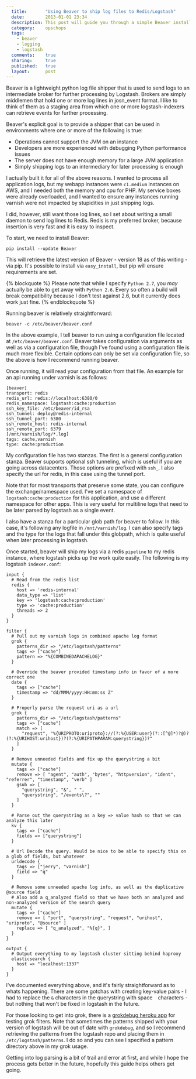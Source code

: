 ```yaml
---
  title:       "Using Beaver to ship log files to Redis/Logstash"
  date:        2013-01-01 23:34
  description: This post will guide you through a simple Beaver installation.
  category:    opschops
  tags:
    - beaver
    - logging
    - logstash
  comments:    true
  sharing:     true
  published:   true
  layout:      post
---
```


Beaver is a lightweight python log file shipper that is used to send logs to an intermediate broker for further processing by Logstash. Brokers are simply middlemen that hold one or more log lines in josn_event format. I like to think of them as a staging area from which one or more logstash-indexers can retrieve events for further processing.

Beaver's explicit goal is to provide a shipper that can be used in environments where one or more of the following is true:

- Operations cannot support the JVM on an instance
- Developers are more experienced with debugging Python performance issues
- The server does not have enough memory for a large JVM application
- Simply shipping logs to an intermediary for later processing is enough

I actually built it for all of the above reasons. I wanted to process all application logs, but my webapp instances were `c1.medium` instances on AWS, and I needed both the memory and cpu for PHP. My service boxes were already overloaded, and I wanted to ensure any instances running varnish were not impacted by stupidities in just shipping logs.

I did, however, still want those log lines, so I set about writing a small daemon to send log lines to Redis. Redis is my preferred broker, because insertion is very fast and it is easy to inspect.

To start, we need to install Beaver:

```shell
pip install --update Beaver
```

This will retrieve the latest version of Beaver - version 18 as of this writing - via pip. It's possible to install via `easy_install`, but pip will ensure requirements are set.

{% blockquote %}
Please note that while I specify `Python 2.7`, you *may* actually be able to get away with `Python 2.6`. Every so often a build will break compatibility because I don't test against 2.6, but it currently does work just fine.
{% endblockquote %}

Running beaver is relatively straightforward:

```shell
beaver -c /etc/beaver/beaver.conf
```

In the above example, I tell beaver to run using a configuration file located at `/etc/beaver/beaver.conf`. Beaver takes configuration via arguments as well as via a configuration file, though I've found using a configuration file is much more flexible. Certain options can only be set via configuration file, so the above is how I recommend running beaver.

Once running, it will read your configuration from that file. An example for an api running under varnish is as follows:

```generic
[beaver]
transport: redis
redis_url: redis://localhost:6380/0
redis_namespace: logstash:cache:production
ssh_key_file: /etc/beaver/id_rsa
ssh_tunnel: deploy@redis-internal
ssh_tunnel_port: 6380
ssh_remote_host: redis-internal
ssh_remote_port: 6379
[/mnt/varnish/log/*.log]
tags: cache,varnish
type: cache:production
```

My configuration file has two stanzas. The first is a general configuration stanza. Beaver supports optional ssh tunneling, which is useful if you are going across datacenters. Those options are prefixed with `ssh_`. I also specify the url for redis, in this case using the tunnel port.

Note that for most transports that preserve some state, you can configure the exchange/namespace used. I've set a namespace of `logstash:cache:production` for this application, and use a different namespace for other apps. This is very useful for multiline logs that need to be later parsed by logstash as a single event.

I also have a stanza for a particular glob path for beaver to follow. In this case, it's following any logfile in `/mnt/varnish/log`. I can also specify tags and the type for the logs that fall under this globpath, which is quite useful when later processing in logstash.

Once started, beaver will ship my logs via a redis `pipeline` to my redis instance, where logstash picks up the work quite easily. The following is my logstash `indexer.conf`:

```generic
input {
  # Read from the redis list
  redis {
    host => 'redis-internal'
    data_type => 'list'
    key => 'logstash:cache:production'
    type => 'cache:production'
    threads => 2
  }
}

filter {
  # Pull out my varnish logs in combined apache log format
  grok {
    patterns_dir => "/etc/logstash/patterns"
    tags => ["cache"]
    pattern => "%{COMBINEDAPACHELOG}"
  }

  # Override the beaver provided timestamp info in favor of a more correct one
  date {
    tags => ["cache"]
    timestamp => "dd/MMM/yyyy:HH:mm:ss Z"
  }

  # Properly parse the request uri as a url
  grok {
    patterns_dir => "/etc/logstash/patterns"
    tags => ["cache"]
    match => [
      "request", "%{URIPROTO:uriproto}://(?:%{USER:user}(?::[^@]*)?@)?(?:%{URIHOST:urihost})?(?:%{URIPATHPARAM:querystring})?"
    ]
  }

  # Remove unneeded fields and fix up the querystring a bit
  mutate {
    tags => ["cache"]
    remove => [ "agent", "auth", "bytes", "httpversion", "ident", "referrer", "timestamp", "verb" ]
    gsub => [
      "querystring", "&", " ",
      "querystring", "/events\?", ""
    ]
  }

  # Parse out the querystring as a key => value hash so that we can analyze this later
  kv {
    tags => ["cache"]
    fields => ["querystring"]
  }

  # Url Decode the query. Would be nice to be able to specify this on a glob of fields, but whatever
  urldecode {
    tags => ["jerry", "varnish"]
    field => "q"
  }

  # Remove some unneeded apache log info, as well as the duplicative @source field
  # Also add a q_analyzed field so that we have both an analyzed and non-analyzed version of the search query
  mutate {
    tags => ["cache"]
    remove => [ "port", "querystring", "request", "urihost", "uriproto", "@source" ]
    replace => [ "q_analyzed", "%{q}", ]
  }
}

output {
  # Output everything to my logstash cluster sitting behind haproxy
  elasticsearch {
    host => "localhost:1337"
  }
}
```

I've documented everything above, and it's fairly straightforward as to whats happening. There are some gotchas with creating key-value pairs - I had to replace the `&` characters in the querystring with space ` ` characters - but nothing that won't be fixed in logstash in the future.

For those looking to get into grok, there is a [grokdebug heroku app](http://grokdebug.herokuapp.com/) for testing grok filters. Note that sometimes the patterns shipped with your version of logstash will be out of date with `grokdebug`, and so I recommend retrieving the patterns from the logstash repo and placing them in `/etc/logstash/patterns`. I do so and you can see I specified a pattern directory above in my grok usage.

Getting into log parsing is a bit of trail and error at first, and while I hope the process gets better in the future, hopefully this guide helps others get going.
